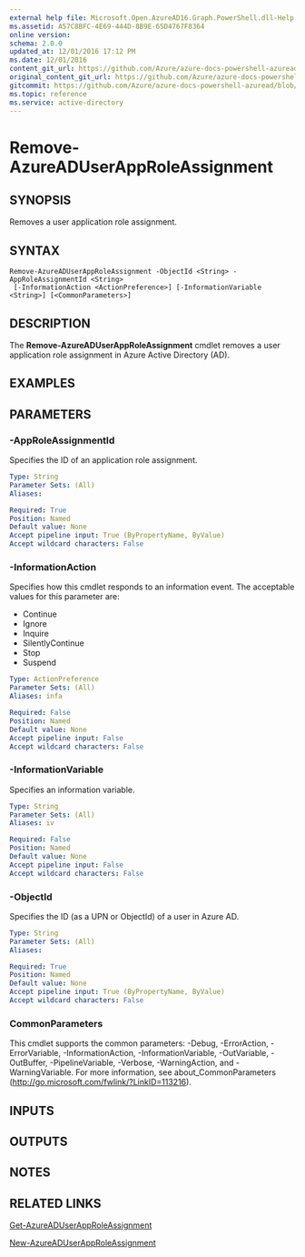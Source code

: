 ```yaml
---
external help file: Microsoft.Open.AzureAD16.Graph.PowerShell.dll-Help.xml
ms.assetid: A57C8BFC-4E69-444D-8B9E-65D4767F8364
online version:
schema: 2.0.0
updated_at: 12/01/2016 17:12 PM
ms.date: 12/01/2016
content_git_url: https://github.com/Azure/azure-docs-powershell-azuread/blob/RobdeJong-patch-7/Azure%20AD%20Cmdlets/AzureAD/v2/Remove-AzureADUserAppRoleAssignment.md
original_content_git_url: https://github.com/Azure/azure-docs-powershell-azuread/blob/RobdeJong-patch-7/Azure%20AD%20Cmdlets/AzureAD/v2/Remove-AzureADUserAppRoleAssignment.md
gitcommit: https://github.com/Azure/azure-docs-powershell-azuread/blob/8f658f99458e2c236d5f4be363030b6f24cacc4c
ms.topic: reference
ms.service: active-directory
---
```


# Remove-AzureADUserAppRoleAssignment

## SYNOPSIS
Removes a user application role assignment.

## SYNTAX

```
Remove-AzureADUserAppRoleAssignment -ObjectId <String> -AppRoleAssignmentId <String>
 [-InformationAction <ActionPreference>] [-InformationVariable <String>] [<CommonParameters>]
```

## DESCRIPTION
The **Remove-AzureADUserAppRoleAssignment** cmdlet removes a user application role assignment in Azure Active Directory (AD).

## EXAMPLES

## PARAMETERS

### -AppRoleAssignmentId
Specifies the ID of an application role assignment.

```yaml
Type: String
Parameter Sets: (All)
Aliases: 

Required: True
Position: Named
Default value: None
Accept pipeline input: True (ByPropertyName, ByValue)
Accept wildcard characters: False
```

### -InformationAction
Specifies how this cmdlet responds to an information event. The acceptable values for this parameter are:

- Continue
- Ignore
- Inquire
- SilentlyContinue
- Stop
- Suspend

```yaml
Type: ActionPreference
Parameter Sets: (All)
Aliases: infa

Required: False
Position: Named
Default value: None
Accept pipeline input: False
Accept wildcard characters: False
```

### -InformationVariable
Specifies an information variable.

```yaml
Type: String
Parameter Sets: (All)
Aliases: iv

Required: False
Position: Named
Default value: None
Accept pipeline input: False
Accept wildcard characters: False
```

### -ObjectId
Specifies the ID (as a UPN or ObjectId) of a user in Azure AD.

```yaml
Type: String
Parameter Sets: (All)
Aliases: 

Required: True
Position: Named
Default value: None
Accept pipeline input: True (ByPropertyName, ByValue)
Accept wildcard characters: False
```

### CommonParameters
This cmdlet supports the common parameters: -Debug, -ErrorAction, -ErrorVariable, -InformationAction, -InformationVariable, -OutVariable, -OutBuffer, -PipelineVariable, -Verbose, -WarningAction, and -WarningVariable. For more information, see about_CommonParameters (http://go.microsoft.com/fwlink/?LinkID=113216).

## INPUTS

## OUTPUTS

## NOTES

## RELATED LINKS

[Get-AzureADUserAppRoleAssignment](./Get-AzureADUserAppRoleAssignment.md)

[New-AzureADUserAppRoleAssignment](./New-AzureADUserAppRoleAssignment.md)
